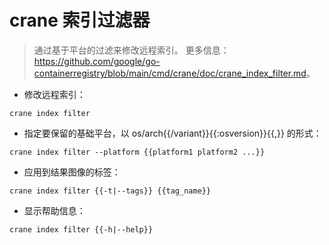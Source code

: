 # crane 索引过滤器

> 通过基于平台的过滤来修改远程索引。
> 更多信息：<https://github.com/google/go-containerregistry/blob/main/cmd/crane/doc/crane_index_filter.md>。

- 修改远程索引：

`crane index filter`

- 指定要保留的基础平台，以 os/arch{{/variant}}{{:osversion}}{{,<platform>}} 的形式：

`crane index filter --platform {{platform1 platform2 ...}}`

- 应用到结果图像的标签：

`crane index filter {{-t|--tags}} {{tag_name}}`

- 显示帮助信息：

`crane index filter {{-h|--help}}`